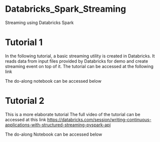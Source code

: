 # Databricks_Spark_Streaming
Streaming using Databricks Spark

# Tutorial 1
In the following tutorial, a basic streaming utility is created in Databricks. It reads data from input files provided by Databricks for demo and create streaming event on top of it.
The tutorial can be accessed at the following link

The do-along notebook can be accessed below



# Tutorial 2
This is a more elaborate tutorial
The full video of the tutorial can be accessed at this link
https://databricks.com/session/writing-continuous-applications-with-structured-streaming-pyspark-api

The do-along Notebook can be accessed below

